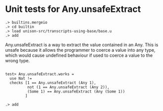 # Unit tests for Any.unsafeExtract

```ucm:hide
.> builtins.mergeio
.> cd builtin
.> load unison-src/transcripts-using-base/base.u
.> add
```

Any.unsafeExtract is a way to extract the value contained in an Any. This is unsafe because it allows the programmer to coerce a value into any type, which would cause undefined behaviour if used to coerce a value to the wrong type.

```unison

test> Any.unsafeExtract.works = 
  use Nat !=
  checks [1 == Any.unsafeExtract (Any 1), 
          not (1 == Any.unsafeExtract (Any 2)),
          (Some 1) == Any.unsafeExtract (Any (Some 1))
         ]
```

```ucm
.> add
```

